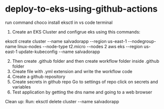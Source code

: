 # deploy-to-eks-using-github-actions
run command choco install eksctl in vs code terminal

1. Create an EKS Cluster and configrue eks using this commands:

eksctl create cluster --name salvadorapp --region us-east-1 --nodegroup-name linux-nodes --node-type t2.micro --nodes 2
aws eks --region us-east-1 update-kubeconfig --name salvadorapp

2. Then create .github folder and then create workflow folder inside .github folder 
3. Create file with .yml extension and write the workflow code
4. Create a github repository 
5. Create secrets in github repo
        Go to settings of repo
        click on secrets and variables
6. Test application by getting the dns name and going to a web browser

Clean up: Run: eksctl delete cluster --name salvadorapp
